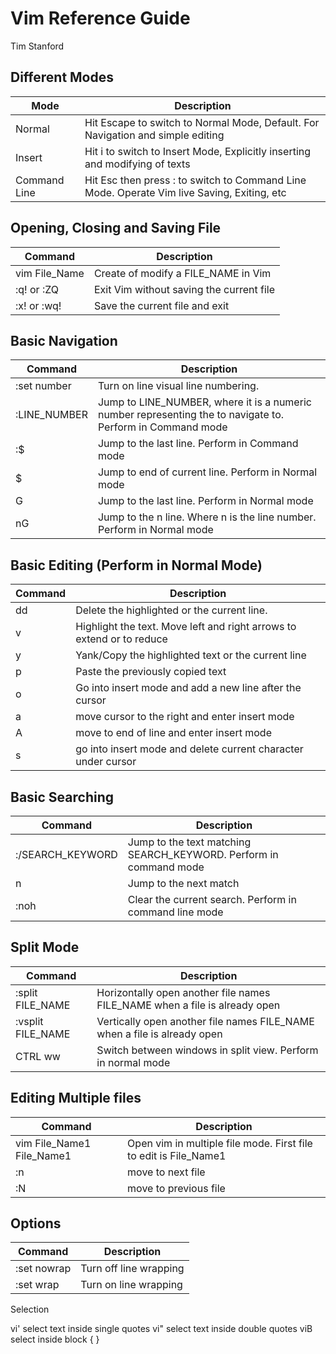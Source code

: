 # Vim Reference Guide

Tim Stanford

## Different Modes

|     Mode      |   Description                                                                                |
|---------------|----------------------------------------------------------------------------------------------|
|  Normal       |  Hit Escape to switch to Normal Mode, Default. For Navigation and simple editing             |
|  Insert       |  Hit i to switch to Insert Mode, Explicitly inserting and modifying of texts                 |
|  Command Line |  Hit Esc then press : to switch to Command Line Mode. Operate Vim live Saving, Exiting, etc   |


## Opening, Closing and Saving File

|    Command    |   Description                            |
|---------------|------------------------------------------|
| vim File_Name | Create of modify a FILE_NAME in Vim      |
| :q! or :ZQ    | Exit Vim without saving the current file |
| :x! or :wq!   | Save the current file and exit           |


## Basic Navigation

|    Command    |   Description                                                                                             |
|---------------|-----------------------------------------------------------------------------------------------------------|
| :set number   | Turn on line visual line numbering.                                                                       |
| :LINE_NUMBER  | Jump to LINE_NUMBER, where it is a numeric number representing the to navigate to. Perform in Command mode|
| :$            | Jump to the last line. Perform in Command mode                                                            |
| $             | Jump to end of current line. Perform in Normal mode                                                       |
| G             | Jump to the last line. Perform in Normal mode                                                             |
| nG            | Jump to the n line. Where n is the line number. Perform in Normal mode                                    |


## Basic Editing (Perform in Normal Mode)

|    Command    |   Description                                                                  |
|---------------|--------------------------------------------------------------------------------|
|  dd           |   Delete the highlighted or the current line.                                  |
|  v            |   Highlight the text. Move left and right arrows to extend or to reduce        |
|  y            |   Yank/Copy the highlighted text or the current line                           |
|  p            |   Paste the previously copied text                                             |
|  o            |   Go into insert mode and add a new line after the cursor                      |
|  a            |   move cursor to the right and enter insert mode                               |
|  A            |   move to end of line and enter insert mode                                    |
|  s            |   go into insert mode and delete current character under cursor                |


## Basic Searching

|    Command          |   Description                                                                  |
|---------------------|--------------------------------------------------------------------------------|
|  :/SEARCH_KEYWORD   |   Jump to the text matching SEARCH_KEYWORD. Perform in command mode            |
|  n                  |   Jump to the next match                                                       |
|  :noh               |   Clear the current search. Perform in command line mode                       |

## Split Mode

|    Command          |   Description                                                                  |
|---------------------|--------------------------------------------------------------------------------|
|  :split FILE_NAME   |   Horizontally open another file names FILE_NAME when a file is already open   |
|  :vsplit FILE_NAME  |   Vertically open another file names FILE_NAME when a file is already open     |
|  CTRL ww            |   Switch between windows in split view. Perform in normal mode                 |

## Editing Multiple files

|    Command          |   Description                                                                  |
|---------------------|--------------------------------------------------------------------------------|
| vim File_Name1 File_Name1 | Open vim in multiple file mode. First file to edit is File_Name1
|  :n                 |   move to next file |
|  :N                 |   move to previous file |

## Options

|    Command          |   Description                                                                  |
|---------------------|--------------------------------------------------------------------------------|
|  :set nowrap        |   Turn off line wrapping |
|  :set wrap          |   Turn on line wrapping |



Selection

vi'     select text inside single quotes
vi"     select text inside double quotes
viB     select inside block { }
